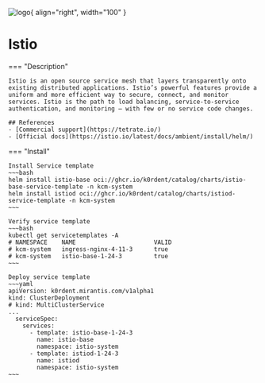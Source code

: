 ![logo](https://istio.io/latest/favicons/android-192x192.png){ align="right", width="100" }
# Istio

=== "Description"

    Istio is an open source service mesh that layers transparently onto existing distributed applications. Istio’s powerful features provide a uniform and more efficient way to secure, connect, and monitor services. Istio is the path to load balancing, service-to-service authentication, and monitoring – with few or no service code changes.

    ## References
    - [Commercial support](https://tetrate.io/)
    - [Official docs](https://istio.io/latest/docs/ambient/install/helm/)

=== "Install"

    Install Service template
    ~~~bash
    helm install istio-base oci://ghcr.io/k0rdent/catalog/charts/istio-base-service-template -n kcm-system
    helm install istiod oci://ghcr.io/k0rdent/catalog/charts/istiod-service-template -n kcm-system
    ~~~

    Verify service template
    ~~~bash
    kubectl get servicetemplates -A
    # NAMESPACE    NAME                      VALID
    # kcm-system   ingress-nginx-4-11-3      true
    # kcm-system   istio-base-1-24-3         true
    ~~~

    Deploy service template
    ~~~yaml
    apiVersion: k0rdent.mirantis.com/v1alpha1
    kind: ClusterDeployment
    # kind: MultiClusterService
    ...
      serviceSpec:
        services:
          - template: istio-base-1-24-3
            name: istio-base
            namespace: istio-system
          - template: istiod-1-24-3
            name: istiod
            namespace: istio-system
    ~~~
